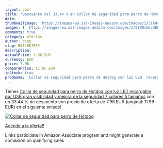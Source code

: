 ```yaml
---
layout: post
title: 'Descuento del 33.44 % en Collar de seguridad para perro de Hotdog'
date: 
thumbnailImage: 'https://images-eu.ssl-images-amazon.com/images/I/51X8cUmcGDL._SL200_.jpg'
images: [ 'https://images-eu.ssl-images-amazon.com/images/I/51X8cUmcGDL._SL200_.jpg' ]
comments: true
category: ofertas
author: ring
slug: B01LMK7FPY
description:
actualPrice: 7.96 EUR
currency: EUR
price: 7.96
comparePrice: 11.96 EUR
inStock: true
prodname: 'Collar de seguridad para perro de Hotdog con luz LED  recargable por USB  gran visibilidad y mejora de la seguridad  7 colores  5 tamaños'
---
```


Tienes [Collar de seguridad para perro de Hotdog con luz LED  recargable por USB  gran visibilidad y mejora de la seguridad  7 colores  5 tamaños](https://www.amazon.es/dp/B01LMK7FPY/?tag=tolees-21) con un 33.44 % de descuento con precio de oferta de 7.96 EUR (original: 11.96 EUR) en el siguiente enlace!

[![Collar de seguridad para perro de Hotdog](https://images-eu.ssl-images-amazon.com/images/I/51X8cUmcGDL._SL200_.jpg)](https://www.amazon.es/dp/B01LMK7FPY/?tag=tolees-21)

[Accede a la oferta!!](https://www.amazon.es/dp/B01LMK7FPY/?tag=tolees-21)

Links participate in Amazon Associate program and might generate a comission on qualifying sales


